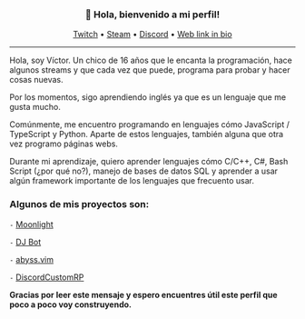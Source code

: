 <h3 align="center">👋 Hola, bienvenido a mi perfil!</h3>
<p align="center">
    <a href="https://twitch.tv/ushawnn" target="_blank">Twitch</a> •
    <a href="https://steamcommunity.com/profiles/76561199192771221" target="_blank">Steam</a> •
    <a href="https://discord.com/users/617173543582433280" target="_blank">Discord</a> •
    <a href="https://barrientosvctor.netlify.app" target="_blank">Web link in bio</a>
</p>

---

Hola, soy Víctor. Un chico de 16 años que le encanta la programación, hace algunos streams y que cada vez que puede, programa para probar y hacer cosas nuevas.

Por los momentos, sigo aprendiendo inglés ya que es un lenguaje que me gusta mucho.

Comúnmente, me encuentro programando en lenguajes cómo JavaScript / TypeScript y Python. Aparte de estos lenguajes, también alguna que otra vez programo páginas webs.

Durante mi aprendizaje, quiero aprender lenguajes cómo C/C++, C#, Bash Script (¿por qué no?), manejo de bases de datos SQL y aprender a usar algún framework importante de los lenguajes que frecuento usar.

### Algunos de mis proyectos son:
`-` [Moonlight](https://github.com/barrientosvctor/Moonlight)

`-` [DJ Bot](https://github.com/barrientosvctor/DJBot)

`-` [abyss.vim](https://github.com/barrientosvctor/abyss.vim)

`-` [DiscordCustomRP](https://github.com/barrientosvctor/DiscordCustomRP)

**Gracias por leer este mensaje y espero encuentres útil este perfil que poco a poco voy construyendo.**
